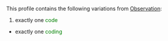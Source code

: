 This profile contains the following variations from [Observation](http://hl7.org/fhir/STU3/bodyheight):

1. exactly one <span style='color:green'> code </span> 
  * exactly one <span style='color:green'> coding </span> 
